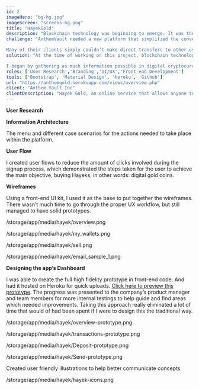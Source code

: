 ```yaml
---
id: 2
imageHero: "bg-hg.jpg"
imageScreen: "screens-hg.png"
title: "HayekGold"
description: "Blockchain technology was beginning to emerge. It was the perfect time and the perfect solution that allowed moving gold fluidly and freely through the cryptocurrency space"
challenge: "AnthemVault needed a new platform that simplified the conversion of a client’s gold savings into a digitized asset that is easy to manage in a global market. 

Many of their clients simply couldn’t make direct transfers to other user’s accounts without going through intensive process that required lot’s of verification and took a long time."
solution: "At the time of working on this project, blockchain technology was beginning to emerge. Leveraging this new blockchain technology in the cryptocurrency space, the co-founders figured out the perfect solution that allowed for clients to move their gold fluidly and freely, while minimizing transaction costs.

I began by gathering as much information possible in digital cryptocurrency wallets to really understand how to best present our users a solution that aligned with the business objectives."
roles: ['User Research','Branding','UI/UX','Front-end Development']
tools: ['Bootstrap', 'Material Design', 'Heroku', 'Github']
url: "https://anthemgold.herokuapp.com/views/overview.php"
client: "Anthem Vault Inc"
clientDescription: "Hayek Gold, an online service that allows anyone to start owning real gold and silver at affordable prices using. cryptocurrency technology"
---
```

**User Research**


**Information Architecture** 

The menu and different case scenarios for the actions needed to take place within the platform. 


**User Flow**

I created user flows to reduce the amount of clicks involved during the signup process, which demonstrated the steps taken for the user to achieve the main objective, buying Hayeks, in other words: digital gold coins. 


**Wireframes**

Using a front-end UI kit, I used it as the base to put together the wireframes. There wasn’t much time to go through the proper UX workflow, but still managed to have solid prototypes. 

/storage/app/media/hayek/overview.png

/storage/app/media/hayek/my_wallets.png

/storage/app/media/hayek/sell.png

/storage/app/media/hayek/email_sample_1.png
 

**Designing the app’s Dashboard**

I was able to create the full high fidelity prototype in front-end code. And had it hosted on Heroku for quick uploads. <a href="https://anthemgold.herokuapp.com/views/overview.php" rel="noopener noreferrer" target="_blank">Click here to preview this prototype</a>. The progress was presented to the company’s product manager and team members for more internal testings to help guide and find areas which needed improvements. Taking this approach really eliminated a lot of time that would of had been spent if I were to design this the traditional way. 

 

/storage/app/media/hayek/overview-prototype.png

/storage/app/media/hayek/transactions-prototype.png

/storage/app/media/hayek/Deposit-prototype.png

/storage/app/media/hayek/Send-prototype.png

Created user friendly illustrations to help better communicate concepts. 

/storage/app/media/hayek/hayek-icons.png